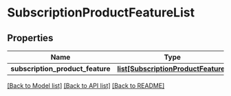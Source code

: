 # SubscriptionProductFeatureList

## Properties
Name | Type | Description | Notes
------------ | ------------- | ------------- | -------------
**subscription_product_feature** | [**list[SubscriptionProductFeature]**](SubscriptionProductFeature.md) |  | [optional] 

[[Back to Model list]](../README.md#documentation-for-models) [[Back to API list]](../README.md#documentation-for-api-endpoints) [[Back to README]](../README.md)


